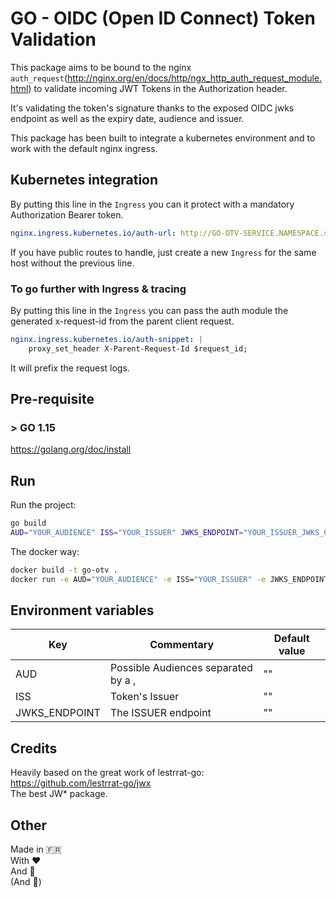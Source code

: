# GO - OIDC (Open ID Connect) Token Validation

This package aims to be bound to the nginx `auth_request`(http://nginx.org/en/docs/http/ngx_http_auth_request_module.html) to validate incoming JWT Tokens in the Authorization header.

It's validating the token's signature thanks to the exposed OIDC jwks endpoint as well as the expiry date, audience and issuer.

This package has been built to integrate a kubernetes environment and to work with the default nginx ingress.

## Kubernetes integration

By putting this line in the `Ingress` you can it protect with a mandatory Authorization Bearer token.

```yml
nginx.ingress.kubernetes.io/auth-url: http://GO-OTV-SERVICE.NAMESPACE.svc.cluster.local/validate
```

If you have public routes to handle, just create a new `Ingress` for the same host without the previous line.  

### To go further with Ingress & tracing

By putting this line in the `Ingress` you can pass the auth module the generated x-request-id from the parent client request.

```yml
nginx.ingress.kubernetes.io/auth-snippet: |
    proxy_set_header X-Parent-Request-Id $request_id;
```

It will prefix the request logs.
## Pre-requisite

### > GO 1.15
https://golang.org/doc/install

## Run

Run the project:
```bash
go build
AUD="YOUR_AUDIENCE" ISS="YOUR_ISSUER" JWKS_ENDPOINT="YOUR_ISSUER_JWKS_CERT_ENDPOINT" ./go-otv
```

The docker way:
```bash
docker build -t go-otv .
docker run -e AUD="YOUR_AUDIENCE" -e ISS="YOUR_ISSUER" -e JWKS_ENDPOINT="YOUR_ISSUER_JWKS_CERTS_ENDPOINT" -p 8000:8000  -t go-otv
```
## Environment variables

| Key | Commentary | Default value |
|-----|------------|---------------|
| AUD | Possible Audiences separated by a ,  | "" |
| ISS | Token's Issuer | "" |
| JWKS_ENDPOINT | The ISSUER endpoint | "" |

## Credits

Heavily based on the great work of lestrrat-go:  
https://github.com/lestrrat-go/jwx  
The best JW* package.
## Other

Made in 🇫🇷   
With ❤️  
And 🥐  
(And 🍷)
